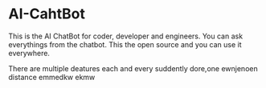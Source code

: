  # AI-CahtBot 

This is the AI ChatBot for coder, developer and engineers. You can ask everythings from the chatbot. This the open source and you can use it everywhere. 
   
There are multiple 
deatures
each and every 
suddently
dore,one
 ewnjenoen distance
emmedkw
ekmw
